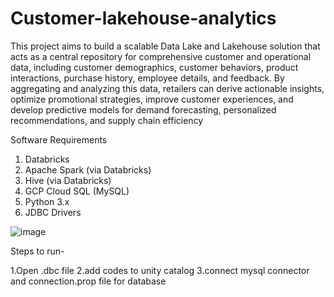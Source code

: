 # Customer-lakehouse-analytics

This project aims to build a scalable Data Lake and Lakehouse solution that acts as a central
repository for comprehensive customer and operational data, including customer demographics,
customer behaviors, product interactions, purchase history, employee details, and feedback. By
aggregating and analyzing this data, retailers can derive actionable insights, optimize
promotional strategies, improve customer experiences, and develop predictive models for
demand forecasting, personalized recommendations, and supply chain efficiency

Software Requirements
1. Databricks 
2. Apache Spark (via Databricks) 
3. Hive (via Databricks) 
4. GCP Cloud SQL (MySQL) 
5. Python 3.x 
6. JDBC Drivers

![image](https://github.com/user-attachments/assets/63d8aacb-5977-4f18-aee6-0b704e4f138c)


Steps to run- 

1.Open .dbc file
2.add codes to unity catalog
3.connect mysql connector and connection.prop file for database
